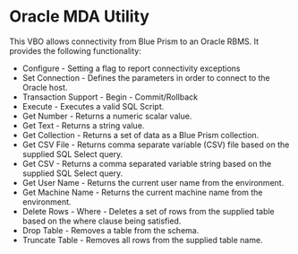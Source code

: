# Oracle MDA Utility

This VBO allows connectivity from Blue Prism to an Oracle RBMS. It provides the following functionality:

- Configure - Setting a flag to report connectivity exceptions
- Set Connection - Defines the parameters in order to connect to the Oracle host.
- Transaction Support - Begin - Commit/Rollback
- Execute - Executes a valid SQL Script.
- Get Number - Returns a numeric scalar value.
- Get Text - Returns a string value.
- Get Collection - Returns a set of data as a Blue Prism collection.
- Get CSV File - Returns comma separate variable (CSV) file based on the supplied SQL Select query.
- Get CSV - Returns a comma separated variable string based on the supplied SQL Select query.
- Get User Name - Returns the current user name from the environment.
- Get Machine Name - Returns the current machine name from the environment.
- Delete Rows - Where - Deletes a set of rows from the supplied table based on the where clause being satisfied.
- Drop Table - Removes a table from the schema. 
- Truncate Table - Removes all rows from the supplied table name.
